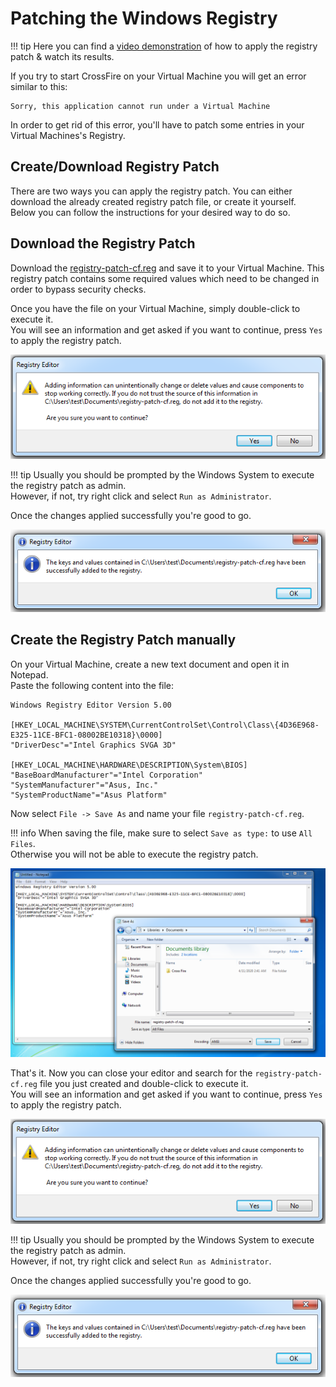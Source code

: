 # Patching the Windows Registry

!!! tip
    Here you can find a [video demonstration](https://www.youtube.com/watch?v=HsFENx_ewGo) of how to apply the registry patch & watch its results.  

If you try to start CrossFire on your Virtual Machine you will get an error similar to this:

```
Sorry, this application cannot run under a Virtual Machine
```

In order to get rid of this error, you'll have to patch some entries in your Virtual Machines's Registry.  

## Create/Download Registry Patch

There are two ways you can apply the registry patch. You can either download the already created registry patch file, or create it yourself.  
Below you can follow the instructions for your desired way to do so.

## Download the Registry Patch

Download the [registry-patch-cf.reg](https://github.com/PDDStudio/vmware-crossfire-patch/blob/master/patches/registry-patch-cf.reg) and save it to your Virtual Machine.
This registry patch contains some required values which need to be changed in order to bypass security checks.  

Once you have the file on your Virtual Machine, simply double-click to execute it.  
You will see an information and get asked if you want to continue, press `Yes` to apply the registry patch.  

![](../../img/registry-patch/registry-editor-warning.png)

!!! tip
    Usually you should be prompted by the Windows System to execute the registry patch as admin.  
    However, if not, try right click and select `Run as Administrator`.  

Once the changes applied successfully you're good to go.  

![](../../img/registry-patch/registry-editor-import-success.png)

## Create the Registry Patch manually

On your Virtual Machine, create a new text document and open it in Notepad.  
Paste the following content into the file:

```
Windows Registry Editor Version 5.00

[HKEY_LOCAL_MACHINE\SYSTEM\CurrentControlSet\Control\Class\{4D36E968-E325-11CE-BFC1-08002BE10318}\0000]
"DriverDesc"="Intel Graphics SVGA 3D"

[HKEY_LOCAL_MACHINE\HARDWARE\DESCRIPTION\System\BIOS]
"BaseBoardManufacturer"="Intel Corporation"
"SystemManufacturer"="Asus, Inc."
"SystemProductName"="Asus Platform"
```

Now select `File -> Save As` and name your file `registry-patch-cf.reg`.

!!! info
    When saving the file, make sure to select `Save as type:` to use `All Files`.  
    Otherwise you will not be able to execute the registry patch.

![](../../img/registry-patch/manual-save-as-sample.png)  

That's it. Now you can close your editor and search for the `registry-patch-cf.reg` file you just created and double-click to execute it.  
You will see an information and get asked if you want to continue, press `Yes` to apply the registry patch.  

![](../../img/registry-patch/registry-editor-warning.png)

!!! tip
    Usually you should be prompted by the Windows System to execute the registry patch as admin.  
    However, if not, try right click and select `Run as Administrator`.  

Once the changes applied successfully you're good to go.  

![](../../img/registry-patch/registry-editor-import-success.png)

